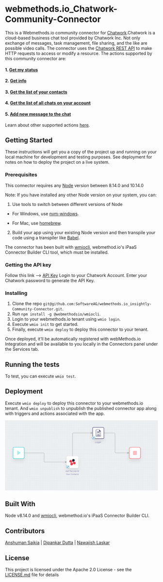 # webmethods.io_Chatwork-Community-Connector

This is a Webmethods.io community connector for [Chatwork](https://ja.wikipedia.org/wiki/ChatWork).Chatwork is a cloud-based business chat tool provided by Chatwork Inc. Not only exchange of messages, task management, file sharing, and the like are possible video calls. The connector uses the [Chatwork REST API](https://download.chatwork.com/ChatWork_API_Documentation.pdf) to make HTTP requests to access or modify a resource. The actions supported by this community connector are:

#### 1. [Get my status](https://download.chatwork.com/ChatWork_API_Documentation.pdf)
#### 2. [Get info](https://download.chatwork.com/ChatWork_API_Documentation.pdf)
#### 3. [Get the list of your contacts](https://download.chatwork.com/ChatWork_API_Documentation.pdf)
#### 4. [Get the list of all chats on your account ](https://download.chatwork.com/ChatWork_API_Documentation.pdf)
#### 5. [Add new message to the chat](https://download.chatwork.com/ChatWork_API_Documentation.pdf)


Learn about other supported actions [here](https://download.chatwork.com/ChatWork_API_Documentation.pdf).

## Getting Started
These instructions will get you a copy of the project up and running on your local machine for development and testing purposes. See deployment for notes on how to deploy the project on a live system.

### Prerequisites
This connector requires any [Node](https://nodejs.org/dist/) version between 8.14.0 and 10.14.0

Note: If you have installed any other Node version on your system, you can:
1. Use tools to switch between different versions of Node

  - For Windows, use [nvm-windows](https://github.com/coreybutler/nvm-windows#installation--upgrades).
  
  - For Mac, use [homebrew](https://brew.sh/).
2. Build your app using your existing Node version and then transpile your code using a transpiler like [Babel](https://babeljs.io/).

The connector has been built with [wmiocli](https://docs.webmethods.io/integration/developer_guide/connector_builder/#gsc.tab=0), webmethod.io's iPaaS Connector Builder CLI tool, which must be installed. 

### Getting the API key 
Follow this link -->
[API Key](https://www.chatwork.com/service/packages/chatwork/subpackages/api/token.php)
Login to your Chatwork Account.
Enter your Chatwork password to generate the API Key.

### Installing
1. Clone the repo `git@github.com:SoftwareAG/webmethods.io_insightly-Community-Connector.git`.
2. Run `npm install -g @webmethodsio/wmiocli`.
3. Login to your webmethods.io tenant using `wmio login`.
4. Execute `wmio init` to get started.
5. Finally, execute `wmio deploy` to deploy this connector to your tenant.

Once deployed, it’ll be automatically registered with webMethods.io Integration and will be available to you locally in the Connectors panel under the Services tab.

## Running the tests
To test, you can execute `wmio test`.

## Deployment
Execute `wmio deploy` to deploy this connector to your webmethods.io tenant. And `wmio unpublish` to unpublish the published connector app along with triggers and actions associated with the app.

![Chatwork Connector](https://github.com/SoftwareAG/webmethods.io_Chatwork-Community-Connector/blob/master/a.png)

## Built With
Node v8.14.0 and [wmiocli](https://docs.webmethods.io/integration/developer_guide/connector_builder/#gsc.tab=0), webmethod.io's iPaaS Connector Builder CLI.

## Contributors
[Anshuman Saikia](https://github.com/anshu96788) |
[Dipankar Dutta](https://github.com/DipankarDDUT) |
[Nawajish Laskar](https://github.com/Nawajish)

## License
This project is licensed under the Apache 2.0 License - see the [LICENSE.md](https://github.com/SoftwareAG/webmethods-microservicesruntime-samples/blob/master/LICENSE) file for details
